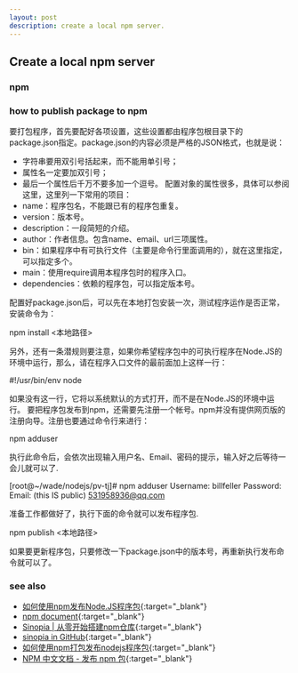 ```yaml
---
layout: post
description: create a local npm server.
---
```


## Create a local npm server

### npm 


### how to publish package to npm
要打包程序，首先要配好各项设置，这些设置都由程序包根目录下的package.json指定。package.json的内容必须是严格的JSON格式，也就是说：
* 字符串要用双引号括起来，而不能用单引号；
* 属性名一定要加双引号；
* 最后一个属性后千万不要多加一个逗号。
配置对象的属性很多，具体可以参阅这里，这里列一下常用的项目：
* name：程序包名，不能跟已有的程序包重复。
* version：版本号。
* description：一段简短的介绍。
* author：作者信息。包含name、email、url三项属性。
* bin：如果程序中有可执行文件（主要是命令行里面调用的），就在这里指定，可以指定多个。
* main：使用require调用本程序包时的程序入口。
* dependencies：依赖的程序包，可以指定版本号。

配置好package.json后，可以先在本地打包安装一次，测试程序运作是否正常，安装命令为：

  npm install <本地路径>

另外，还有一条潜规则要注意，如果你希望程序包中的可执行程序在Node.JS的环境中运行，那么，请在程序入口文件的最前面加上这样一行：

  #!/usr/bin/env node
  
如果没有这一行，它将以系统默认的方式打开，而不是在Node.JS的环境中运行。
要把程序包发布到npm，还需要先注册一个帐号。npm并没有提供网页版的注册向导。注册也要通过命令行来进行：
  
  npm adduser
  
执行此命令后，会依次出现输入用户名、Email、密码的提示，输入好之后等待一会儿就可以了.

  [root@~/wade/nodejs/pv-tj]# npm adduser
  Username: billfeller
  Password: 
  Email: (this IS public) 531958936@qq.com

准备工作都做好了，执行下面的命令就可以发布程序包.

  npm publish <本地路径>
  
 如果要更新程序包，只要修改一下package.json中的版本号，再重新执行发布命令就可以了。

### see also
* [如何使用npm发布Node.JS程序包](http://heeroluo.net/article/detail/103){:target="_blank"}
* [npm document](https://docs.npmjs.com/){:target="_blank"}
* [Sinopia | 从零开始搭建npm仓库](https://sanwen8.cn/p/1f0pl01.html){:target="_blank"}
* [sinopia in GitHub](https://github.com/rlidwka/sinopia#override-public-packages){:target="_blank"}
* [如何使用npm打包发布nodejs程序包](http://blog.csdn.net/billfeller/article/details/41295533){:target="_blank"}
* [NPM 中文文档 - 发布 npm 包](https://www.kancloud.cn/shellway/npm-doc/199994){:target="_blank"}
